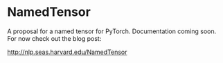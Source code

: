 # NamedTensor

A proposal for a named tensor for PyTorch. Documentation coming soon. For now check out the blog post:

http://nlp.seas.harvard.edu/NamedTensor
